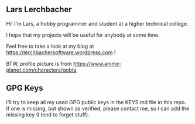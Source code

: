 
Lars Lerchbacher
---

Hi! I'm Lars, a hobby programmer and student at a higher technical college.

I hope that my projects will be useful for anybody at some time.

Feel free to take a look at my blog at https://lerchbachersoftware.wordpress.com !

BTW, profile picture is from https://www.anime-planet.com/characters/gobta


GPG Keys
---

I'll try to keep all my used GPG public keys in the KEYS.md file in this repo.
If one is missing, but shown as verified, please contact me, so I can add the missing key (I tend to forget stuff).
